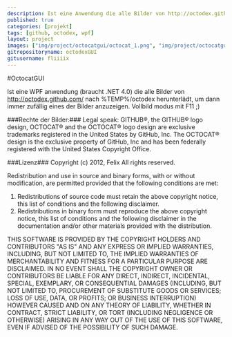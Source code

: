 ```yaml
---
description: Ist eine Anwendung die alle Bilder von http://octodex.github.com/ herunterlädt und dann zufällig eines der Bilder anzuzeigt.
published: true
categories: [projekt]
tags: [github, octodex, wpf]
layout: project
images: ["img/project/octocatgui/octocat_1.png", "img/project/octocatgui/octocat_2.png", "img/project/octocatgui/octocat_3.png"]
gitrepositoryname: octodexGUI
gitusername: fliiiix
---
```


#OctocatGUI

Ist eine WPF anwendung (braucht .NET 4.0) die alle Bilder von http://octodex.github.com/ nach %TEMP%/octodex herunterlädt,
um dann immer zufällig eines der Bilder anzuzeigen. Vollbild modus mit F11 ;)

###Rechte der Bilder:###
Legal speak:
GITHUB®, the GITHUB® logo design, OCTOCAT® and the OCTOCAT® logo design are exclusive trademarks registered in the United States by GitHub, Inc. 
The OCTOCAT® design is the exclusive property of GitHub, Inc and has been federally registered with the United States Copyright Office. 

###Lizenz###
Copyright (c) 2012, Felix
All rights reserved.

Redistribution and use in source and binary forms, with or without
modification, are permitted provided that the following conditions are met: 

1. Redistributions of source code must retain the above copyright notice, this
   list of conditions and the following disclaimer. 
2. Redistributions in binary form must reproduce the above copyright notice,
   this list of conditions and the following disclaimer in the documentation
   and/or other materials provided with the distribution. 

THIS SOFTWARE IS PROVIDED BY THE COPYRIGHT HOLDERS AND CONTRIBUTORS "AS IS" AND
ANY EXPRESS OR IMPLIED WARRANTIES, INCLUDING, BUT NOT LIMITED TO, THE IMPLIED
WARRANTIES OF MERCHANTABILITY AND FITNESS FOR A PARTICULAR PURPOSE ARE
DISCLAIMED. IN NO EVENT SHALL THE COPYRIGHT OWNER OR CONTRIBUTORS BE LIABLE FOR
ANY DIRECT, INDIRECT, INCIDENTAL, SPECIAL, EXEMPLARY, OR CONSEQUENTIAL DAMAGES
(INCLUDING, BUT NOT LIMITED TO, PROCUREMENT OF SUBSTITUTE GOODS OR SERVICES;
LOSS OF USE, DATA, OR PROFITS; OR BUSINESS INTERRUPTION) HOWEVER CAUSED AND
ON ANY THEORY OF LIABILITY, WHETHER IN CONTRACT, STRICT LIABILITY, OR TORT
(INCLUDING NEGLIGENCE OR OTHERWISE) ARISING IN ANY WAY OUT OF THE USE OF THIS
SOFTWARE, EVEN IF ADVISED OF THE POSSIBILITY OF SUCH DAMAGE.